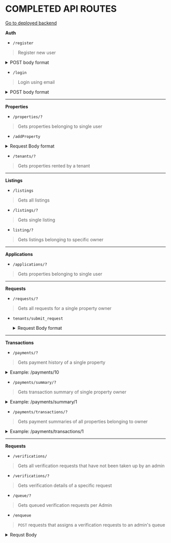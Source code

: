 
# COMPLETED API ROUTES

[Go to deployed backend](https://nyumbanibackend.herokuapp.com/)

**Auth**

- `/register`
 >Register new user
 
 <details>
 <summary>POST body format</summary>
 
 ```json
{
 "firstName" : "Neme1",
 "lastName" : "Name2",
 "email" : "email@gmail.com",
 "role" : "Owner/Tenant/Administrator",
 "password" : "1234",
 "passwordConfirm" : "1234",
}
 ```
</details>

- `/login`
 >Login using email
 
 <details>
 <summary>POST body format</summary>
 
 ```json
{
 "email" : "email@gmail.com",
 "password" : "1234"
}
 ```
</details>

---
**Properties**

 - `/properties/?`
 >Gets properties belonging to single user
- `/addProperty`
<details>
 <summary>Request Body format</summary>
 
```json
{
        "ownerID": "2",
        "thumbnailPhoto": "test: path",
        "propertyType": "Villa",
        "propertyCounty": "Mombasa",
        "propertyPhysicalAddress": "Tempore maxime dolo",
        "propertyDescription": "Molestias culpa dolo",
        "propertyRent": "Est incidunt doloru",
        "otherImages": {
          "1": "pic1.jpg",
          "2": "pic2.jpg"
        },
        "dateBuilt": "24-12-2020",
        "videoLink": "https://youtu.be/dQw4w9WgXcQ",
        "propertySize": "15",
        "landSize": "22",
        "bedrooms": "5",
        "bathrooms": "2",
        "propertyFeatures": {
          
            "balcony":"1",
            "security":"0",
            "laundry":"0",
            "elevator":"0",
            "parking":"1"
         
        }
      }
```
  </details>
  
  - `/tenants/?`
 >Gets properties rented by a tenant

----
**Listings**

 - `/listings`
> Gets all listings
- `/listings/?`
>Gets single listing
- `listing/?`
>Gets listings belonging to specific owner

---
**Applications**

- `/applications/?`
>Gets properties belonging to single user

---
**Requests**

- `/requests/?`
>Gets all requests for a single property owner

- `tenants/submit_request`
  <details>
   <summary>Request Body format</summary>

  ```json
  {
    "propertyID" : 11,
    "requestMessage" : "Door handle is broken and needs repair"
  }
  ```
  </details>
---
**Transactions**

- `/payments/?`
>Gets payment history of a single property
<details>
 <summary>Example:  /payments/10</summary>

  ```json
  {
    "propertyID": "10",
    "ownerID": "1",
    "tenantID": "6",
    "propertyDescription": "3 Bedroom Apartment in Nairobi",
    "propertyCounty": "Nairobi",
    "propertyPhysicalAddress": "Mzima Springs, Lavington",
    "propertyType": "Apartment",
    "thumbnailPhoto": "thumbnail1.jfif",
    "rentDueDate": "1",
    "dateRented": "2019-09-12",
    "tenantFirstName": "Steve",
    "tenantLastName": "Miller",
    "tenantEmail": "smiller@gmail.com",
    "payments": [
        {
            "paymentID": "1",
            "propertyID": "10",
            "senderID": "6",
            "recipientID": "1",
            "paymentMethod": "Rent",
            "paymentDate": "2021-11-01",
            "paymentAmount": "70000",
            "status": "Paid"
        },
        {
            "paymentID": "2",
            "propertyID": "10",
            "senderID": "6",
            "recipientID": "1",
            "paymentMethod": "Rent",
            "paymentDate": "2021-10-01",
            "paymentAmount": "70000",
            "status": "Paid"
        },
        {
            "paymentID": "3",
            "propertyID": "10",
            "senderID": "6",
            "recipientID": "2",
            "paymentMethod": "Rent",
            "paymentDate": "2021-09-01",
            "paymentAmount": "70000",
            "status": "Pending"
        }
    ],
    "rentStatus": "Overdue",
    "rentArrears": -1610000
}
  ```
  </details>
  
- `/payments/summary/?`
>Gets transaction summary of single property owner

<details>
  <summary>Example: /payments/summary/1</summary>

  ```json
  {
    "totalRentPaid-AllTime": 210000,
    "totalExpectedRent": 5088000,
    "monthlyExpectedRent": 284000,
    "monthRentReturn": 70000,
    "fromDate": "2019-09-12"
}
  ```
  </details>
  
  - `/payments/transactions/?`
>Gets payment summaries of all properties belonging to owner

<details>
  <summary>Example: /payments/transactions/1</summary>

  ```json
  [
    {
        "propertyID": "15",
        "thumbnailPhoto": "placeholder.png",
        "propertyDescription": "Single Bedroom Apartment in Kiambu",
        "propertyRent": "35000",
        "rentStatus": "Overdue",
        "rentArrears": -770000
    },
    {
        "propertyID": "16",
        "thumbnailPhoto": "placeholder.png",
        "propertyDescription": "2 Bedroom Apartment in Nairobi",
        "propertyRent": "50000",
        "rentStatus": null,
        "rentArrears": null
    }
]
  ```
  </details>

---
**Requests**

- `/verifications/`
>Gets all verification requests that have not been taken up by an admin

- `/verifications/?`
>Gets verification details of a specific request

- `/queue/?`
>Gets queued verification requests per Admin

 - `/enqueue`
>`POST` requests that assigns a verification requests to an admin's queue

<details>
  <summary>Requst Body</summary>

  ```json
    {
      "id": 1, //verification request ID
      "admin": 23
    }
  ```
  </details>
